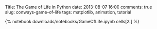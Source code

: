 Title: The Game of Life in Python
date: 2013-08-07 16:00
comments: true
slug: conways-game-of-life
tags: matplotlib, animation, tutorial

{% notebook downloads/notebooks/GameOfLife.ipynb cells[2:] %}